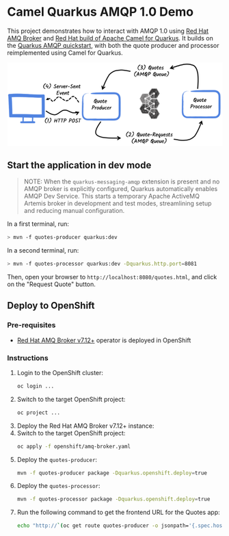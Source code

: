 Camel Quarkus AMQP 1.0 Demo
============================

This project demonstrates how to interact with AMQP 1.0 using [Red Hat AMQ Broker](https://docs.redhat.com/en/documentation/red_hat_amq_broker) and [Red Hat build of Apache Camel for Quarkus](https://docs.redhat.com/en/documentation/red_hat_build_of_apache_camel/4.8#Red%20Hat%20build%20of%20Apache%20Camel%20for%20Quarkus).
It builds on the [Quarkus AMQP quickstart](https://quarkus.io/guides/amqp), with both the quote producer and processor reimplemented using Camel for Quarkus.

![](./doc_images/quote-app.png)


## Start the application in dev mode

> NOTE: When the `quarkus-messaging-amqp` extension is present and no AMQP broker is explicitly configured, Quarkus automatically enables AMQP Dev Service. This starts a temporary Apache ActiveMQ Artemis broker in development and test modes, streamlining setup and reducing manual configuration.

In a first terminal, run:

```bash
> mvn -f quotes-producer quarkus:dev
```

In a second terminal, run:

```bash
> mvn -f quotes-processor quarkus:dev -Dquarkus.http.port=8081
```  

Then, open your browser to `http://localhost:8080/quotes.html`, and click on the "Request Quote" button.

## Deploy to OpenShift

### Pre-requisites

- [Red Hat AMQ Broker v7.12+](https://docs.redhat.com/en/documentation/red_hat_amq_broker/7.12) operator is deployed in OpenShift

### Instructions

1. Login to the OpenShift cluster:
    ```bash
    oc login ...
    ```
2. Switch to the target OpenShift project:
    ```bash
    oc project ...
    ```
3. Deploy the Red Hat AMQ Broker v7.12+ instance:
4. Switch to the target OpenShift project:
    ```bash
    oc apply -f openshift/amq-broker.yaml
    ```
5. Deploy the `quotes-producer`:
    ```bash
    mvn -f quotes-producer package -Dquarkus.openshift.deploy=true
    ```
6. Deploy the `quotes-processor`:
    ```bash
    mvn -f quotes-processor package -Dquarkus.openshift.deploy=true
    ```
7. Run the following command to get the frontend URL for the Quotes app:
    ```bash
    echo "http://`(oc get route quotes-producer -o jsonpath='{.spec.host}')`/quotes.html"
    ```